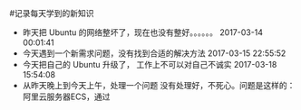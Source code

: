 #记录每天学到的新知识
- 昨天把 Ubuntu 的网络整坏了，现在也没有整好。。。。。。
2017-03-14 00:01:41
- 今天遇到一个新需求问题，没有找到合适的解决方法
2017-03-15 22:55:52
- 今天把自己的 Ubuntu 升级了， 工作上不可以对自己不诚实
2017-03-18 15:54:08
- 从昨天晚上到今天上午，处理一个问题 没有处理好，不死心。问题是这样的：阿里云服务器ECS，通过